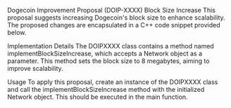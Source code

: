 Dogecoin Improvement Proposal (DOIP-XXXX)
Block Size Increase
This proposal suggests increasing Dogecoin's block size to enhance scalability. The proposed changes are encapsulated in a C++ code snippet provided below.

Implementation Details
The DOIPXXXX class contains a method named implementBlockSizeIncrease, which accepts a Network object as a parameter. This method sets the block size to 8 megabytes, aiming to improve scalability.

Usage
To apply this proposal, create an instance of the DOIPXXXX class and call the implementBlockSizeIncrease method with the initialized Network object. This should be executed in the main function.
